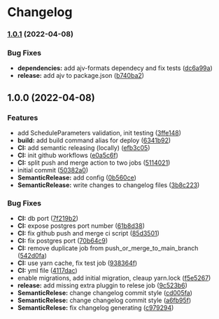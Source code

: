 # Changelog

### [1.0.1](https://github.com/antonin-urban/memorize-facts-be/compare/v1.0.0...v1.0.1) (2022-04-08)


### Bug Fixes

* **dependencies:** add ajv-formats dependecy and fix tests ([dc6a99a](https://github.com/antonin-urban/memorize-facts-be/commit/dc6a99a2a30ec2c1e7c67497f59666b160133db7))
* **release:** add ajv to package.json ([b740ba2](https://github.com/antonin-urban/memorize-facts-be/commit/b740ba20f4974c2413941f87648cbe90f9a1558f))

## 1.0.0 (2022-04-08)


### Features

* add ScheduleParameters validation, init testing ([3ffe148](https://github.com/antonin-urban/memorize-facts-be/commit/3ffe1480f085e657abd780587f6156c91d92c0c4))
* **build:** add build command alias for deploy ([6341b92](https://github.com/antonin-urban/memorize-facts-be/commit/6341b9233827073f79c69910475b514d36e32088))
* **CI:** add semantic releasing (locally) ([efb3c05](https://github.com/antonin-urban/memorize-facts-be/commit/efb3c05c77f34f0d751405fd9872ad06c1a4fb11))
* **CI:** init github workflows ([e0a5c6f](https://github.com/antonin-urban/memorize-facts-be/commit/e0a5c6fc8a276f2b8bf56d10ee8154b83b380da5))
* **CI:** split push and merge action to two jobs ([5114021](https://github.com/antonin-urban/memorize-facts-be/commit/51140213402f5e1b800bb19289fa3382291e8347))
* initial commit ([50382a0](https://github.com/antonin-urban/memorize-facts-be/commit/50382a0ddeae564f82eb0710cd09a45fa7ae374f))
* **SemanticRelease:** add config ([0b560ce](https://github.com/antonin-urban/memorize-facts-be/commit/0b560ceb3d8edfb264c395f3e8374e89f34772b9))
* **SemanticRelease:** write changes to changelog files ([3b8c223](https://github.com/antonin-urban/memorize-facts-be/commit/3b8c2233fae42d2eb4842aa5b1522e842571a4d0))


### Bug Fixes

* **CI:** db port ([7f219b2](https://github.com/antonin-urban/memorize-facts-be/commit/7f219b21fc4487335c6d9d64141b03a9f9db85c0))
* **CI:** expose postgres port number ([61b8d38](https://github.com/antonin-urban/memorize-facts-be/commit/61b8d3895223bd6cfab250949a5860db8c0883d3))
* **CI:** fix github push and merge ci script ([85d3501](https://github.com/antonin-urban/memorize-facts-be/commit/85d35017479638c5bc558d822724bdb0c86e7993))
* **CI:** fix postgres port ([70b64c9](https://github.com/antonin-urban/memorize-facts-be/commit/70b64c9d236c24547a4cbf9630813c4d8e3f55cb))
* **CI:** remove duplicate job from push_or_merge_to_main_branch ([542d0fa](https://github.com/antonin-urban/memorize-facts-be/commit/542d0fa9ae16c94868ebecafe8773b4144dbb13a))
* **CI:** use yarn cache, fix test job ([938364f](https://github.com/antonin-urban/memorize-facts-be/commit/938364f6f3181f6fda5f037a55173ceedb8d5464))
* **CI:** yml file ([4117dac](https://github.com/antonin-urban/memorize-facts-be/commit/4117dac59688248db5313abea3ff62b878f43f7d))
* enable migrations, add initial migration, cleaup yarn.lock ([f5e5267](https://github.com/antonin-urban/memorize-facts-be/commit/f5e52678b960fb046691e7a9e1f48e0260f4989e))
* **release:** add missing extra pluggin to relese job ([9c523b6](https://github.com/antonin-urban/memorize-facts-be/commit/9c523b67b51ab789c7e0884ded9c34d96977868e))
* **SemanticRelese:** change changelog commit style ([cd005fa](https://github.com/antonin-urban/memorize-facts-be/commit/cd005fad1f3e974636aab5e00422b30adcd8a6b9))
* **SemanticRelese:** change changelog commit style ([a6fb95f](https://github.com/antonin-urban/memorize-facts-be/commit/a6fb95f86f573c5a3a49bbcde30b04657819b1c3))
* **SemanticRelese:** fix changelog generating ([c979294](https://github.com/antonin-urban/memorize-facts-be/commit/c979294092579402bf4970b7755a0d15bd73147f))
